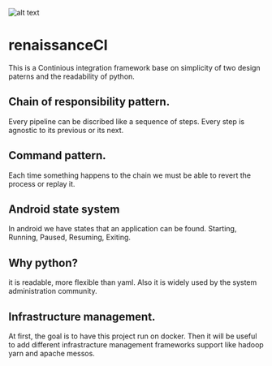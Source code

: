 ![alt text](http://openjdk.java.net/projects/mlvm/images/helicopter.png)

# renaissanceCI
This is a Continious integration framework base on simplicity of two design paterns and the readability of python.


## Chain of responsibility pattern.
Every pipeline can be discribed like a sequence of steps. Every step is agnostic to its previous or its next.

## Command pattern.
Each time something happens to the chain we must be able to revert the process or replay it.

## Android state system
In android we have states that an application can be found. Starting, Running, Paused, Resuming, Exiting.

## Why python?
it is readable, more flexible than yaml. Also it is widely used by the system administration community.

## Infrastructure management.
At first, the goal is to have this project run on docker. Then it will be useful to add different infrastracture management frameworks support like hadoop yarn and apache messos.
